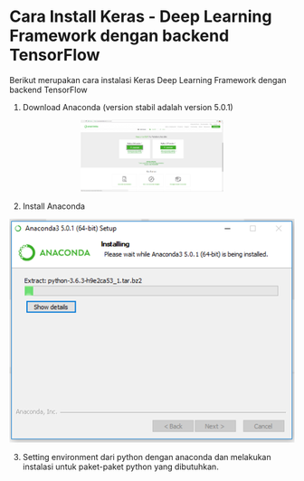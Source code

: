 # Cara Install Keras - Deep Learning Framework dengan backend TensorFlow

Berikut merupakan cara instalasi Keras Deep Learning Framework dengan backend TensorFlow

1. Download Anaconda (version stabil adalah version 5.0.1)

<p align="center">
  <img src="https://raw.githubusercontent.com/rezafuad/installkerasbahasa/master/anaconda-download.png" width=50% />
</p>

2. Install Anaconda

<p align="center">
  <img src="https://raw.githubusercontent.com/rezafuad/installkerasbahasa/master/anaconda-install.png" />
</p>

3. Setting environment dari python dengan anaconda dan melakukan instalasi untuk paket-paket python yang dibutuhkan.
